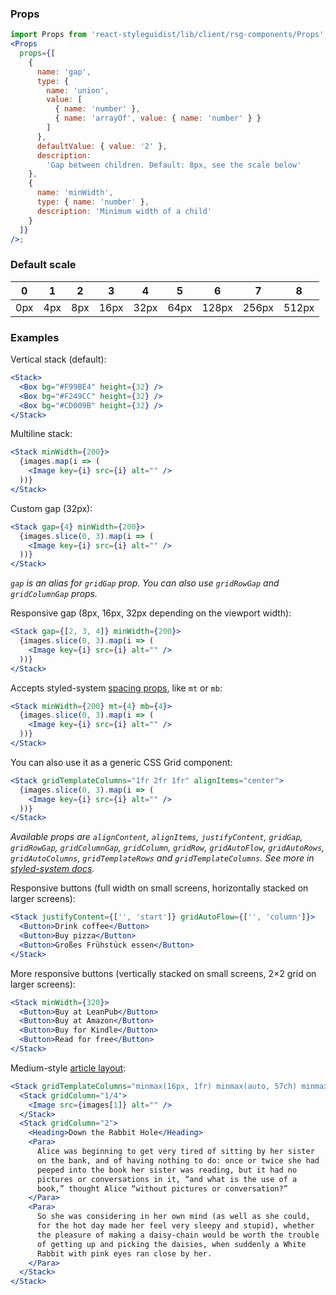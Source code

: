 ### Props

```jsx noeditor
import Props from 'react-styleguidist/lib/client/rsg-components/Props';
<Props
  props={[
    {
      name: 'gap',
      type: {
        name: 'union',
        value: [
          { name: 'number' },
          { name: 'arrayOf', value: { name: 'number' } }
        ]
      },
      defaultValue: { value: '2' },
      description:
        'Gap between children. Default: 8px, see the scale below'
    },
    {
      name: 'minWidth',
      type: { name: 'number' },
      description: 'Minimum width of a child'
    }
  ]}
/>;
```

### Default scale

| 0   | 1   | 2   | 3    | 4    | 5    | 6     | 7     | 8     |
| --- | --- | --- | ---- | ---- | ---- | ----- | ----- | ----- |
| 0px | 4px | 8px | 16px | 32px | 64px | 128px | 256px | 512px |

### Examples

Vertical stack (default):

```jsx
<Stack>
  <Box bg="#F99BE4" height={32} />
  <Box bg="#F249CC" height={32} />
  <Box bg="#CD009B" height={32} />
</Stack>
```

Multiline stack:

```jsx
<Stack minWidth={200}>
  {images.map(i => (
    <Image key={i} src={i} alt="" />
  ))}
</Stack>
```

Custom gap (32px):

```jsx
<Stack gap={4} minWidth={200}>
  {images.slice(0, 3).map(i => (
    <Image key={i} src={i} alt="" />
  ))}
</Stack>
```

_`gap` is an alias for `gridGap` prop. You can also use `gridRowGap` and `gridColumnGap` props._

Responsive gap (8px, 16px, 32px depending on the viewport width):

```jsx
<Stack gap={[2, 3, 4]} minWidth={200}>
  {images.slice(0, 3).map(i => (
    <Image key={i} src={i} alt="" />
  ))}
</Stack>
```

Accepts styled-system [spacing props](https://styled-system.com/table#core), like `mt` or `mb`:

```jsx
<Stack minWidth={200} mt={4} mb={4}>
  {images.slice(0, 3).map(i => (
    <Image key={i} src={i} alt="" />
  ))}
</Stack>
```

You can also use it as a generic CSS Grid component:

```jsx
<Stack gridTemplateColumns="1fr 2fr 1fr" alignItems="center">
  {images.slice(0, 3).map(i => (
    <Image key={i} src={i} alt="" />
  ))}
</Stack>
```

_Available props are `alignContent`, `alignItems`, `justifyContent`, `gridGap`, `gridRowGap`, `gridColumnGap`, `gridColumn`, `gridRow`, `gridAutoFlow`, `gridAutoRows`, `gridAutoColumns`, `gridTemplateRows` and `gridTemplateColumns`. See more in [styled-system docs](https://styled-system.com/table)._

Responsive buttons (full width on small screens, horizontally stacked on larger screens):

```jsx
<Stack justifyContent={['', 'start']} gridAutoFlow={['', 'column']}>
  <Button>Drink coffee</Button>
  <Button>Buy pizza</Button>
  <Button>Großes Frühstück essen</Button>
</Stack>
```

More responsive buttons (vertically stacked on small screens, 2×2 grid on larger screens):

```jsx
<Stack minWidth={320}>
  <Button>Buy at LeanPub</Button>
  <Button>Buy at Amazon</Button>
  <Button>Buy for Kindle</Button>
  <Button>Read for free</Button>
</Stack>
```

Medium-style [article layout](http://gedd.ski/post/article-grid-layout/):

```jsx
<Stack gridTemplateColumns="minmax(16px, 1fr) minmax(auto, 57ch) minmax(16px, 1fr)">
  <Stack gridColumn="1/4">
    <Image src={images[1]} alt="" />
  </Stack>
  <Stack gridColumn="2">
    <Heading>Down the Rabbit Hole</Heading>
    <Para>
      Alice was beginning to get very tired of sitting by her sister
      on the bank, and of having nothing to do: once or twice she had
      peeped into the book her sister was reading, but it had no
      pictures or conversations in it, “and what is the use of a
      book,” thought Alice “without pictures or conversation?”
    </Para>
    <Para>
      So she was considering in her own mind (as well as she could,
      for the hot day made her feel very sleepy and stupid), whether
      the pleasure of making a daisy-chain would be worth the trouble
      of getting up and picking the daisies, when suddenly a White
      Rabbit with pink eyes ran close by her.
    </Para>
  </Stack>
</Stack>
```
